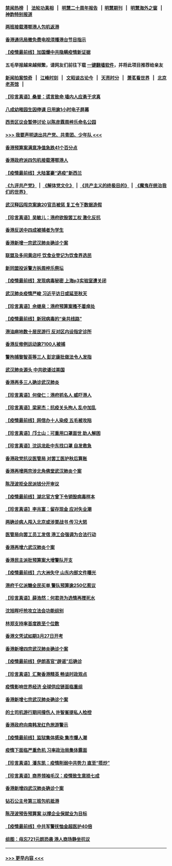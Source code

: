 #### [禁闻热榜](热点新闻.md?=0)  &nbsp;&nbsp;|&nbsp;&nbsp; [法轮功真相](https://github.com/gfw-breaker/truth/blob/master/README.md?=0) &nbsp;&nbsp;|&nbsp;&nbsp; [明慧二十周年报告](https://github.com/gfw-breaker/mh-reports/blob/master/README.md?=0) &nbsp;&nbsp;|&nbsp;&nbsp;[明慧期刊](https://github.com/gfw-breaker/mh-qikan) &nbsp;&nbsp;|&nbsp;&nbsp; [明慧海外之窗](https://github.com/gfw-breaker/mh-news/blob/master/README.md?=0) &nbsp;&nbsp;|&nbsp;&nbsp; [神韵特别报道](https://github.com/gfw-breaker/mh-news/blob/master/shenyun.md?=0)
#### [两班接载滞鄂港人包机返港](../pages/nsc415/n11915855.md?t=03051532) 
#### [香港通讯局撤免费电视须播港台节目指示](../pages/nsc415/n11915831.md?t=03051532) 
#### [【疫情最前线】加国爆中共隐瞒疫情新证据](../pages/nsc415/n11915482.md?t=03051532) 
#### 五毛举报越来越频繁，请网友们前往下载 [一键翻墙软件](https://github.com/gfw-breaker/ssr-accounts)，并将此项目推荐给亲友
#### [新闻拍案惊奇](https://github.com/gfw-breaker/banned-news/blob/master/pages/link4.md) &nbsp;&nbsp;|&nbsp;&nbsp; [江峰时刻](https://github.com/gfw-breaker/banned-news/blob/master/pages/link4.md) &nbsp;&nbsp;|&nbsp;&nbsp; [文昭谈古论今](https://github.com/gfw-breaker/banned-news/blob/master/pages/link4.md) &nbsp;&nbsp;|&nbsp;&nbsp; [天亮时分](https://github.com/gfw-breaker/banned-news/blob/master/pages/link4.md) &nbsp;&nbsp;|&nbsp;&nbsp; [萧茗看世界](https://github.com/gfw-breaker/banned-news/blob/master/pages/link4.md) &nbsp;&nbsp;|&nbsp;&nbsp; [北京老茶馆](https://github.com/gfw-breaker/banned-news/blob/master/pages/link4.md) &nbsp;&nbsp;|&nbsp;&nbsp; 
#### [【珍言真语】桑普：谎言致命 墙内人应勇于求真](../pages/nsc415/n11915169.md?t=03051532) 
#### [八成幼稚园生因停课 日用逾1小时电子屏幕](../pages/nsc415/n11913263.md?t=03051532) 
#### [西贡区议会暂停讨论 以陈彦霖周梓乐命名公园](../pages/nsc415/n11913248.md?t=03051532) 
#### [>>> 我要声明退出共产党、共青团、少年队 <<<](https://github.com/begood0513/goodnews/blob/master/quit/letter.md) 
#### [香港预算案满意净值急跌41个百分点](../pages/nsc415/n11913236.md?t=03051532) 
#### [香港政府派四包机接载滞鄂港人](../pages/nsc415/n11913211.md?t=03051532) 
#### [【疫情最前线】大陆富豪“逃疫”新西兰](../pages/nsc415/n11913160.md?t=03051532) 
#### [《九评共产党》](https://github.com/begood0513/9ping.md/blob/master/README.md) &nbsp;|&nbsp; [《解体党文化》](../../../../jtdwh.md/blob/master/README.md)  &nbsp;|&nbsp; [《共产主义的终极目的》](../../../../gczydzjmd.md/blob/master/README.md) &nbsp;|&nbsp; [《魔鬼在统治我们的世界》](../../../../mgztzwmdsj.md/blob/master/README.md) 
#### [武汉释囚闯京案逾20官员被惩 复工令下数据造假](../pages/nsc415/n11912743.md?t=03051532) 
#### [【珍言真语】吴敏儿：港府欲毁罢工权 激化反抗](../pages/nsc415/n11912457.md?t=03051532) 
#### [香港反送中四成被捕者为学生](../pages/nsc415/n11910730.md?t=03051532) 
#### [香港新增一宗武汉肺炎确诊个案](../pages/nsc415/n11910724.md?t=03051532) 
#### [联盟及多间黄店吁 饮食业登记为饮食界选民](../pages/nsc415/n11910718.md?t=03051532) 
#### [新同盟投诉警方拆周梓乐祭坛](../pages/nsc415/n11910707.md?t=03051532) 
#### [【疫情最前线】发现病毒秘密 上海p3实验室遭关闭](../pages/nsc415/n11910640.md?t=03051532) 
#### [武汉肺炎疫情严峻 习近平访日或延至秋天](../pages/nsc415/n11910570.md?t=03051532) 
#### [【珍言真语】佘继泉：港府预算案搔不着痒处](../pages/nsc415/n11910011.md?t=03051532) 
#### [【疫情最前线】新冠病毒的“亲共线路”](../pages/nsc415/n11907734.md?t=03051532) 
#### [港油麻地数十居民游行 反对区内设指定诊所](../pages/nsc415/n11907900.md?t=03051532) 
#### [香港反修例运动逾7100人被捕](../pages/nsc415/n11907922.md?t=03051532) 
#### [警拘捕黎智英等三人 彭定康批做法令人发指](../pages/nsc415/n11907905.md?t=03051532) 
#### [武汉肺炎源头 中共欲诿过美国](../pages/nsc415/n11907665.md?t=03051532) 
#### [香港再多三人确诊武汉肺炎](../pages/nsc415/n11907846.md?t=03051532) 
#### [【珍言真语】何俊仁：港府抓名人 威吓港人](../pages/nsc415/n11907561.md?t=03051532) 
#### [【珍言真语】梁家杰：抗疫关头拘人 乱中加乱](../pages/nsc415/n11907444.md?t=03051532) 
#### [【疫情最前线】网信办十人染疫 五毛被攻陷](../pages/nsc415/n11903757.md?t=03051532) 
#### [【珍言真语】邝士山：可重用口罩面世 助人解困](../pages/nsc415/n11903875.md?t=03051532) 
#### [【珍言真语】沈运龙赴中东找口罩 自发救急](../pages/nsc415/n11903291.md?t=03051532) 
#### [香港政党抗议医管局 对罢工医护秋后算账](../pages/nsc415/n11901746.md?t=03051532) 
#### [香港再增两宗涉北角佛堂武汉肺炎个案](../pages/nsc415/n11901737.md?t=03051532) 
#### [陈茂波拒全民派钱分开审议](../pages/nsc415/n11901672.md?t=03051532) 
#### [【疫情最前线】湖北官方曾下令销毁病毒样本](../pages/nsc415/n11901518.md?t=03051532) 
#### [【珍言真语】李兆富：留存现金 应对失业潮](../pages/nsc415/n11901448.md?t=03051532) 
#### [两确诊病人闯入北京或涉栗战书 传习大怒](../pages/nsc415/n11901180.md?t=03051532) 
#### [医管局向罢工员工发信 港工会强调为合法行动](../pages/nsc415/n11898870.md?t=03051532) 
#### [香港再增六武汉肺炎个案](../pages/nsc415/n11898843.md?t=03051532) 
#### [香港民主派批预算案大增警队开支](../pages/nsc415/n11898813.md?t=03051532) 
#### [【疫情最前线】六大洲失守 山东内部文件曝光](../pages/nsc415/n11898455.md?t=03051532) 
#### [港府千亿派糖全民买单 警队预算逾250亿惹议](../pages/nsc415/n11898608.md?t=03051532) 
#### [【珍言真语】薛浩然：何君尧为选情再搅死水](../pages/nsc415/n11898269.md?t=03051532) 
#### [沈旭晖吁抢攻立法会功能组别](../pages/nsc415/n11896084.md?t=03051532) 
#### [林郑支持率首度跌至个位数](../pages/nsc415/n11896058.md?t=03051532) 
#### [香港文凭试如期3月27日开考](../pages/nsc415/n11896055.md?t=03051532) 
#### [香港新增四宗武汉肺炎确诊个案](../pages/nsc415/n11896040.md?t=03051532) 
#### [【疫情最前线】伊朗高官“辟谣”后确诊](../pages/nsc415/n11895902.md?t=03051532) 
#### [【珍言真语】汇聚香港精英 畅谈时政观点](../pages/nsc415/n11895733.md?t=03051532) 
#### [疫情影响世界经济 全球供应链面临重组](../pages/nsc415/n11895634.md?t=03051532) 
#### [香港新增七宗武汉肺炎确诊个案](../pages/nsc415/n11893498.md?t=03051532) 
#### [的士司机游行期间撞伤人 许智峯提私人检控](../pages/nsc415/n11893483.md?t=03051532) 
#### [香港政府向南韩发红色旅游警示](../pages/nsc415/n11893398.md?t=03051532) 
#### [【疫情最前线】监狱集体感染 集市爆人潮](../pages/nsc415/n11893181.md?t=03051532) 
#### [疫情下面临严重危机  习率政治局集体露面](../pages/nsc415/n11893305.md?t=03051532) 
#### [【珍言真语】潘东凯：疫情削弱中共势力 直至“揽炒”](../pages/nsc415/n11892866.md?t=03051532) 
#### [【珍言真语】商界领袖毛汉：疫情致生意损七成](../pages/nsc415/n11890348.md?t=03051532) 
#### [香港新增四武汉肺炎确诊个案](../pages/nsc415/n11890610.md?t=03051532) 
#### [钻石公主号第三班包机抵港](../pages/nsc415/n11890645.md?t=03051532) 
#### [陈茂波预告预算案 以撑企业保就业为目标](../pages/nsc415/n11890574.md?t=03051532) 
#### [【疫情最前线】中共军警抚恤金超医护40倍](../pages/nsc415/n11890458.md?t=03051532) 
#### [组图：毋忘721元朗恐袭 港人商场静坐抗议](../pages/nsc415/n11876882.md?t=03051532) 

----
#### [ >>> 更早内容 <<< ](../indexes/nsc415-earlier.md)
